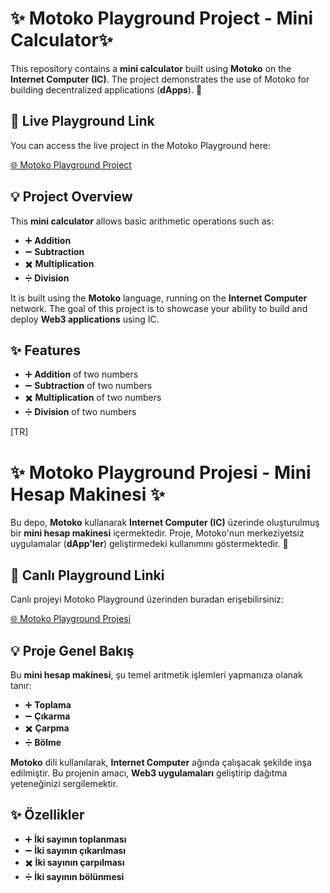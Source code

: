 # ✨ Motoko Playground Project - Mini Calculator✨

This repository contains a **mini calculator** built using **Motoko** on the **Internet Computer (IC)**. The project demonstrates the use of Motoko for building decentralized applications (**dApps**). 🚀

## 🔗 Live Playground Link

You can access the live project in the Motoko Playground here:

[🌐 Motoko Playground Project](https://m7sm4-2iaaa-aaaab-qabra-cai.raw.ic0.app/?tag=2533846072)


## 💡 Project Overview

This **mini calculator** allows basic arithmetic operations such as:

- ➕ **Addition**
- ➖ **Subtraction**
- ✖️ **Multiplication**
- ➗ **Division**

It is built using the **Motoko** language, running on the **Internet Computer** network. The goal of this project is to showcase your ability to build and deploy **Web3 applications** using IC.

## ✨ Features

- ➕ **Addition** of two numbers
- ➖ **Subtraction** of two numbers
- ✖️ **Multiplication** of two numbers
- ➗ **Division** of two numbers

[TR]

# ✨ Motoko Playground Projesi - Mini Hesap Makinesi ✨

Bu depo, **Motoko** kullanarak **Internet Computer (IC)** üzerinde oluşturulmuş bir **mini hesap makinesi** içermektedir. Proje, Motoko'nun merkeziyetsiz uygulamalar (**dApp'ler**) geliştirmedeki kullanımını göstermektedir. 🚀

## 🔗 Canlı Playground Linki

Canlı projeyi Motoko Playground üzerinden buradan erişebilirsiniz:

[🌐 Motoko Playground Projesi](https://m7sm4-2iaaa-aaaab-qabra-cai.raw.ic0.app/?tag=2533846072)

## 💡 Proje Genel Bakış

Bu **mini hesap makinesi**, şu temel aritmetik işlemleri yapmanıza olanak tanır:

- ➕ **Toplama**
- ➖ **Çıkarma**
- ✖️ **Çarpma**
- ➗ **Bölme**

**Motoko** dili kullanılarak, **Internet Computer** ağında çalışacak şekilde inşa edilmiştir. Bu projenin amacı, **Web3 uygulamaları** geliştirip dağıtma yeteneğinizi sergilemektir.

## ✨ Özellikler

- ➕ **İki sayının toplanması**
- ➖ **İki sayının çıkarılması**
- ✖️ **İki sayının çarpılması**
- ➗ **İki sayının bölünmesi**
